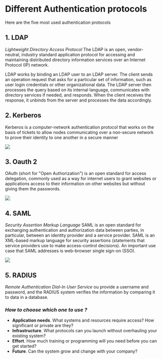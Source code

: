 # Different Authentication protocols

Here are the five most used authentication protocols

## 1. LDAP

_Lightweight Directory Access Protocol_
The LDAP is an open, vendor-neutral, industry standard application
protocol for accessing and maintaining distributed directory information services over an Internet Protocol (IP)
network.

LDAP works by binding an LDAP user to an LDAP server. The client sends an operation request that asks for a particular
set of information, such as user login credentials or other organizational data. The LDAP server then processes the
query based on its internal language, communicates with directory services if needed, and responds. When the client
receives the response, it unbinds from the server and processes the data accordingly.

## 2. Kerberos

Kerberos is a computer-network authentication protocol that works on the basis of tickets to allow nodes
communicating over a non-secure network to prove their identity to one another in a secure manner

![](https://upload.wikimedia.org/wikipedia/commons/thumb/6/68/Kerberos_protocol.svg/967px-Kerberos_protocol.svg.png)

## 3. Oauth 2

OAuth (short for "Open Authorization") is an open standard for access delegation, commonly used as a way for
internet users to grant websites or applications access to their information on other websites but without giving them
the passwords.

![](https://upload.wikimedia.org/wikipedia/commons/7/72/Abstract-flow.png)

## 4. SAML

_Security Assertion Markup Language_
SAML is an open standard for exchanging
authentication and authorization data between parties, in particular, between an identity provider and a service
provider. SAML is an XML-based markup language for security assertions (statements that service providers use to make
access-control decisions). An important use case that SAML addresses is web-browser single sign-on (SSO).

![](https://upload.wikimedia.org/wikipedia/commons/thumb/0/04/Saml2-browser-sso-redirect-post.png/900px-Saml2-browser-sso-redirect-post.png)

## 5. RADIUS

_Remote Authentication Dial-In User Service_
ou provide a username and password, and the RADIUS system verifies the information by comparing it to data in a
database.

### _How to choose which one to use ?_

- __Application needs__. What systems and resources require access? How significant or private are they?
- __Infrastructure__. What protocols can you launch without overhauling your existing system?
- __Effort__. How much training or programming will you need before you can get started?
- __Future__. Can the system grow and change with your company?

